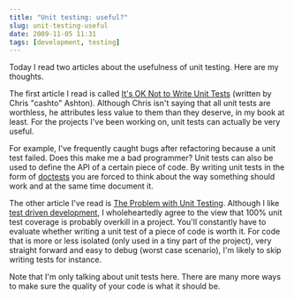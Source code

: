 ```yaml
---
title: "Unit testing: useful?"
slug: unit-testing-useful
date: 2009-11-05 11:31
tags: [development, testing]
---
```


Today I read two articles about the usefulness of unit testing. Here
are my thoughts.

The first article I read is called
[It's OK Not to Write Unit Tests](http://blogs.msdn.com/cashto/archive/2009/03/31/it-s-ok-not-to-write-unit-tests.aspx)
(written by Chris "cashto" Ashton). Although Chris isn't saying that
all unit tests are worthless, he attributes less value to them than
they deserve, in my book at least. For the projects I've been working
on, unit tests can actually be very useful.

For example, I've frequently caught bugs after refactoring because a
unit test failed. Does this make me a bad programmer? Unit tests can
also be used to define the API of a certain piece of code. By writing
unit tests in the form of
[doctests](http://en.wikipedia.org/wiki/Doctest) you are forced to
think about the way something should work and at the same time
document it.

The other article I've read is
[The Problem with Unit Testing](http://andreyf.tumblr.com/post/224053080/the-problem-with-unit-testing). Although
I like
[test driven development](http://en.wikipedia.org/wiki/Test-driven_development),
I wholeheartedly agree to the view that 100% unit test coverage is
probably overkill in a project. You'll constantly have to evaluate
whether writing a unit test of a piece of code is worth it. For code
that is more or less isolated (only used in a tiny part of the
project), very straight forward and easy to debug (worst case
scenario), I'm likely to skip writing tests for instance.

Note that I'm only talking about unit tests here. There are many more
ways to make sure the quality of your code is what it should be.
